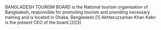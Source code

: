 BANGLADESH TOURISM BOARD is the National tourism organisation of Bangladesh, responsible for promoting tourism and providing necessary training and is located in Dhaka, Bangladesh.[1] Akhteruzzaman Khan Kabir is the present CEO of the board.[2][3]
